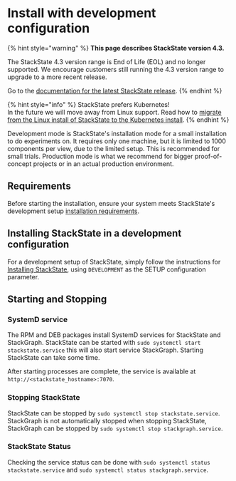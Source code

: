 # Install with development configuration

{% hint style="warning" %}
**This page describes StackState version 4.3.**

The StackState 4.3 version range is End of Life (EOL) and no longer supported. We encourage customers still running the 4.3 version range to upgrade to a more recent release.

Go to the [documentation for the latest StackState release](https://docs.stackstate.com/).
{% endhint %}

{% hint style="info" %}
StackState prefers Kubernetes!  
In the future we will move away from Linux support. Read how to [migrate from the Linux install of StackState to the Kubernetes install](../kubernetes_install/migrate_from_linux.md).
{% endhint %}

Development mode is StackState's installation mode for a small installation to do experiments on. It requires only one machine, but it is limited to 1000 components per view, due to the limited setup. This is recommended for small trials. Production mode is what we recommend for bigger proof-of-concept projects or in an actual production environment.

## Requirements

Before starting the installation, ensure your system meets StackState's development setup [installation requirements](../../requirements.md).

## Installing StackState in a development configuration

For a development setup of StackState, simply follow the instructions for [Installing StackState](install_stackstate.md), using `DEVELOPMENT` as the SETUP configuration parameter.

## Starting and Stopping

### SystemD service

The RPM and DEB packages install SystemD services for StackState and StackGraph. StackState can be started with `sudo systemctl start stackstate.service` this will also start service StackGraph. Starting StackState can take some time.

After starting processes are complete, the service is available at `http://<stackstate_hostname>:7070`.

### Stopping StackState

StackState can be stopped by `sudo systemctl stop stackstate.service`. StackGraph is not automatically stopped when stopping StackState, StackGraph can be stopped by `sudo systemctl stop stackgraph.service`.

### StackState Status

Checking the service status can be done with `sudo systemctl status stackstate.service` and `sudo systemctl status stackgraph.service`.

